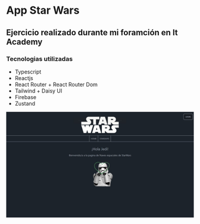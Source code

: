 # App Star Wars

## Ejercicio realizado durante mi foramción en It Academy

### Tecnologias utilizadas
- Typescript
- Reactjs 
- React Router + React Router Dom
- Tailwind + Daisy UI
- Firebase
- Zustand

![Mockup de la aplicación](./public/screenshot.jpg)